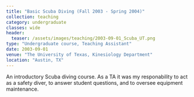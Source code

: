 ```yaml
---
title: "Basic Scuba Diving (Fall 2003 - Spring 2004)"
collection: teaching
category: undergraduate
classes: wide
header: 
  teaser: /assets/images/teaching/2003-09-01_Scuba_UT.png
type: "Undergraduate course, Teaching Assistant"
date: 2003-09-01
venue: "The University of Texas, Kinesiology Department"
location: "Austin, TX"
---
```


An introductory Scuba diving course.  As a TA it was my responability to act as a safety diver, to answer student questions, and to oversee equipment maintenance. 

